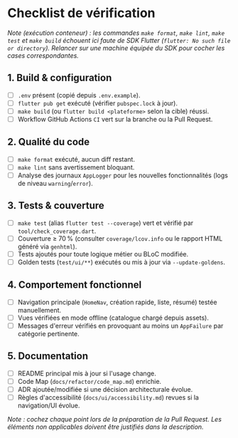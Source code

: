 <!--
Fichier : docs/quality/checklist.md
Rôle : Fournir la checklist de vérification build/lint/tests/comportement avant merge.
Dépendances : README, Makefile, docs/refactor/mvvm_plan.md.
Exemple d'usage : S'assurer que tout est validé lors d'une revue de code.
-->

# Checklist de vérification

_Note (exécution conteneur) : les commandes `make format`, `make lint`, `make test` et `make build` échouent ici faute de SDK Flutter (`flutter: No such file or directory`). Relancer sur une machine équipée du SDK pour cocher les cases correspondantes._

## 1. Build & configuration
- [ ] `.env` présent (copié depuis `.env.example`).
- [ ] `flutter pub get` exécuté (vérifier `pubspec.lock` à jour).
- [ ] `make build` (ou `flutter build <plateforme>` selon la cible) réussi.
- [ ] Workflow GitHub Actions `CI` vert sur la branche ou la Pull Request.

## 2. Qualité du code
- [ ] `make format` exécuté, aucun diff restant.
- [ ] `make lint` sans avertissement bloquant.
- [ ] Analyse des journaux `AppLogger` pour les nouvelles fonctionnalités (logs de niveau `warning`/`error`).

## 3. Tests & couverture
- [ ] `make test` (alias `flutter test --coverage`) vert et vérifié par `tool/check_coverage.dart`.
- [ ] Couverture ≥ 70 % (consulter `coverage/lcov.info` ou le rapport HTML généré via `genhtml`).
- [ ] Tests ajoutés pour toute logique métier ou BLoC modifiée.
- [ ] Golden tests (`test/ui/**`) exécutés ou mis à jour via `--update-goldens`.

## 4. Comportement fonctionnel
- [ ] Navigation principale (`HomeNav`, création rapide, liste, résumé) testée manuellement.
- [ ] Vues vérifiées en mode offline (catalogue chargé depuis assets).
- [ ] Messages d'erreur vérifiés en provoquant au moins un `AppFailure` par catégorie pertinente.

## 5. Documentation
- [ ] README principal mis à jour si l'usage change.
- [ ] Code Map (`docs/refactor/code_map.md`) enrichie.
- [ ] ADR ajoutée/modifiée si une décision architecturale évolue.
- [ ] Règles d'accessibilité (`docs/ui/accessibility.md`) revues si la navigation/UI évolue.

_Note : cochez chaque point lors de la préparation de la Pull Request. Les éléments non applicables doivent être justifiés dans la description._
